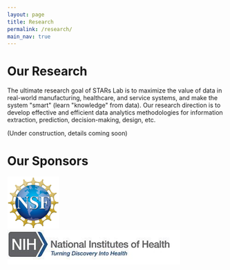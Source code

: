 ```yaml
---
layout: page
title: Research
permalink: /research/
main_nav: true
---
```


# Our Research
The ultimate research goal of STARs Lab is to maximize the value of data in real-world manufacturing, healthcare, and service systems, and make the system "smart" (learn "knowledge" from data). Our research direction is to develop effective and efficient data analytics methodologies for information extraction, prediction, decision-making, design, etc. 

(Under construction, details coming soon)


# Our Sponsors

<img src="assets/NSF_Logo.png" width="120">
<img src="assets/NIH_logo.jpg" height="80">
